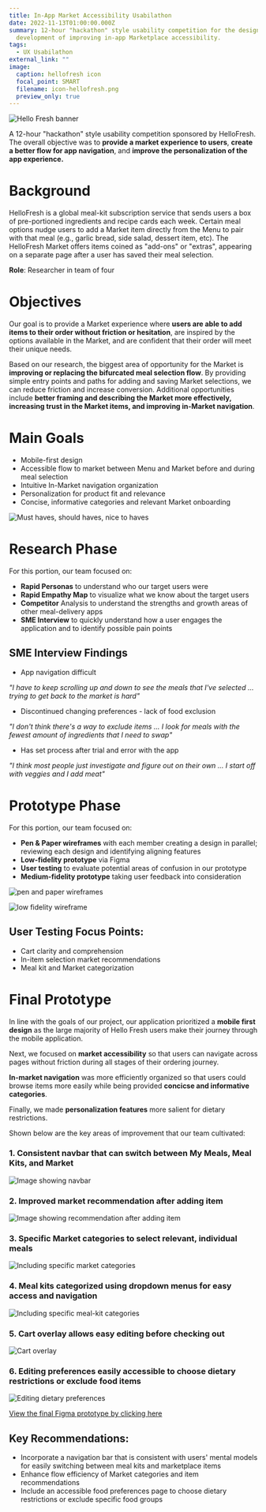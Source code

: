 ```yaml
---
title: In-App Market Accessibility Usabilathon
date: 2022-11-13T01:00:00.000Z
summary: 12-hour "hackathon" style usability competition for the design and
  development of improving in-app Marketplace accessibility.
tags:
  - UX Usabilathon
external_link: ""
image:
  caption: hellofresh icon
  focal_point: SMART
  filename: icon-hellofresh.png
  preview_only: true
---
```

![Hello Fresh banner](hellofresh-banner.png)

A 12-hour "hackathon" style usability competition sponsored by HelloFresh. The overall objective was to **provide a market experience to users**, **create a better flow for app navigation**, and **improve the personalization of the app experience.**

# **Background**

HelloFresh is a global meal-kit subscription service that sends users a box of pre-portioned ingredients and recipe cards each week. Certain meal options nudge users to add a Market item directly from the Menu to pair with that meal (e.g., garlic bread, side salad, dessert item, etc). The HelloFresh Market offers items coined as "add-ons" or "extras", appearing on a separate page after a user has saved their meal selection. 

**Role**: Researcher in team of four

# **Objectives**

Our goal is to provide a Market experience where **users are able to add items to their order without friction or hesitation**, are inspired by the options available in the Market, and are confident that their order will meet their unique needs.

Based on our research, the biggest area of opportunity for the Market is **improving or replacing the bifurcated meal selection flow**. By providing simple entry points and paths for adding and saving Market selections, we can reduce friction and increase conversion. Additional opportunities include **better framing and describing the Market more effectively, increasing trust in the Market items, and improving in-Market navigation**. 

# **Main Goals**

* Mobile-first design
* Accessible flow to market between Menu and Market before and during meal selection
* Intuitive In-Market navigation organization
* Personalization for product fit and relevance
* Concise, informative categories and relevant Market onboarding

![Must haves, should haves, nice to haves](Must-haves.png)


# **Research Phase**

For this portion, our team focused on:

* **Rapid Personas** to understand who our target users were
* **Rapid Empathy Map** to visualize what we know about the target users 
* **Competitor** Analysis to understand the strengths and growth areas of other meal-delivery apps
* **SME Interview** to quickly understand how a user engages the application and to identify possible pain points

## **SME Interview Findings**

* App navigation difficult

*"I have to keep scrolling up and down to see the meals that I've selected ... trying to get back to the market is hard"*

* Discontinued changing preferences - lack of food exclusion

*"I don't think there's a way to exclude items ... I look for meals with the fewest amount of ingredients that I need to swap"*

* Has set process after trial and error with the app

*"I think most people just investigate and figure out on their own ... I start off with veggies and I add meat"*

# **Prototype Phase**

For this portion, our team focused on:

* **Pen & Paper wireframes** with each member creating a design in parallel; reviewing each design and identifying aligning features 
* **Low-fidelity prototype** via Figma
* **User testing** to evaluate potential areas of confusion in our prototype
* **Medium-fidelity prototype** taking user feedback into consideration 

![pen and paper wireframes](prototype-combined.png)

![low fidelity wireframe](wireframe-1.png)


## **User Testing Focus Points:**

* Cart clarity and comprehension
* In-item selection market recommendations
* Meal kit and Market categorization

# **Final Prototype**

In line with the goals of our project, our application prioritized a **mobile first design** as the large majority of Hello Fresh users make their journey through the mobile application.

Next, we focused on **market accessibility** so that users can navigate across pages without friction during all stages of their ordering journey. 

**In-market navigation** was more efficiently organized so that users could browse items more easily while being provided **concicse and informative categories**.

Finally, we made **personalization features** more salient for dietary restrictions.

Shown below are the key areas of improvement that our team cultivated:

### 1. Consistent navbar that can switch between My Meals, Meal Kits, and Market

![Image showing navbar](final-menu-bar.png)

### 2. Improved market recommendation after adding item

![Image showing recommendation after adding item](final-recommendation.png)

### 3. Specific Market categories to select relevant, individual meals

![Including specific market categories](final-market-category.png)

### 4. Meal kits categorized using dropdown menus for easy access and navigation

![Including specific meal-kit categories](final-category.png)

### 5. Cart overlay allows easy editing before checking out

![Cart overlay](cart.png)

### 6. Editing preferences easily accessible to choose dietary restrictions or exclude food items

![Editing dietary preferences](Preferences.png)


[View the final Figma prototype by clicking here](https://www.figma.com/proto/HBCPLmRFpL8i7MgJFwLTAK/HelloFresh-Usabilathon?node-id=3-2&scaling=scale-down&page-id=0%3A1&starting-point-node-id=3%3A2)


## **Key Recommendations:**

* Incorporate a navigation bar that is consistent with users' mental models for easily switching between meal kits and marketplace items
* Enhance flow efficiency of Market categories and item recommendations
* Include an accessible food preferences page to choose dietary restrictions or exclude specific food groups
